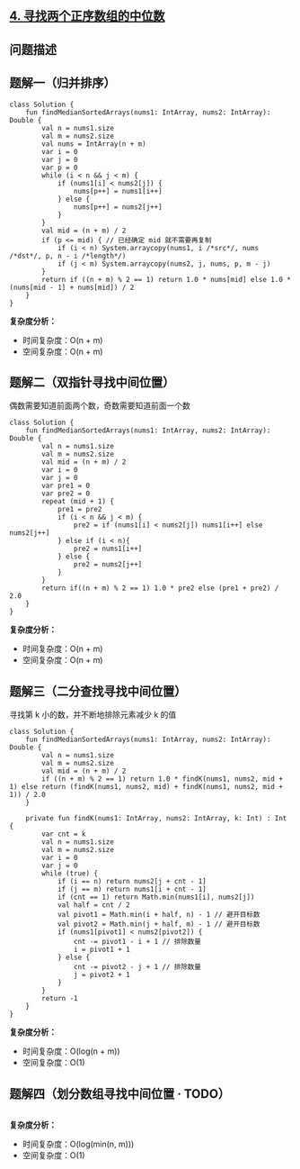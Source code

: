 ## [4. 寻找两个正序数组的中位数](https://leetcode.cn/problems/median-of-two-sorted-arrays/description/)

## 问题描述

## 题解一（归并排序）

```
class Solution {
    fun findMedianSortedArrays(nums1: IntArray, nums2: IntArray): Double {
        val n = nums1.size
        val m = nums2.size
        val nums = IntArray(n + m)
        var i = 0
        var j = 0
        var p = 0
        while (i < n && j < m) {
            if (nums1[i] < nums2[j]) {
                nums[p++] = nums1[i++]
            } else {
                nums[p++] = nums2[j++]
            }
        }
        val mid = (n + m) / 2
        if (p <= mid) { // 已经确定 mid 就不需要再复制
            if (i < n) System.arraycopy(nums1, i /*src*/, nums /*dst*/, p, n - i /*length*/)
            if (j < m) System.arraycopy(nums2, j, nums, p, m - j)
        }
        return if ((n + m) % 2 == 1) return 1.0 * nums[mid] else 1.0 * (nums[mid - 1] + nums[mid]) / 2
    }
}
```

**复杂度分析：**

- 时间复杂度：O(n + m)
- 空间复杂度：O(n + m)

## 题解二（双指针寻找中间位置）

偶数需要知道前面两个数，奇数需要知道前面一个数

```
class Solution {
    fun findMedianSortedArrays(nums1: IntArray, nums2: IntArray): Double {
        val n = nums1.size
        val m = nums2.size
        val mid = (n + m) / 2
        var i = 0
        var j = 0
        var pre1 = 0
        var pre2 = 0
        repeat (mid + 1) {
            pre1 = pre2
            if (i < n && j < m) {
                pre2 = if (nums1[i] < nums2[j]) nums1[i++] else nums2[j++]
            } else if (i < n){
                pre2 = nums1[i++]
            } else {
                pre2 = nums2[j++]
            }
        }
        return if((n + m) % 2 == 1) 1.0 * pre2 else (pre1 + pre2) / 2.0
    }
}
```

**复杂度分析：**

- 时间复杂度：O(n + m)
- 空间复杂度：O(n + m)

## 题解三（二分查找寻找中间位置）

寻找第 k 小的数，并不断地排除元素减少 k 的值

```
class Solution {
    fun findMedianSortedArrays(nums1: IntArray, nums2: IntArray): Double {
        val n = nums1.size
        val m = nums2.size
        val mid = (n + m) / 2
        if ((n + m) % 2 == 1) return 1.0 * findK(nums1, nums2, mid + 1) else return (findK(nums1, nums2, mid) + findK(nums1, nums2, mid + 1)) / 2.0
    }

    private fun findK(nums1: IntArray, nums2: IntArray, k: Int) : Int {
        var cnt = k
        val n = nums1.size
        val m = nums2.size
        var i = 0
        var j = 0
        while (true) {
            if (i == n) return nums2[j + cnt - 1]
            if (j == m) return nums1[i + cnt - 1]
            if (cnt == 1) return Math.min(nums1[i], nums2[j])
            val half = cnt / 2
            val pivot1 = Math.min(i + half, n) - 1 // 避开目标数
            val pivot2 = Math.min(j + half, m) - 1 // 避开目标数
            if (nums1[pivot1] < nums2[pivot2]) {
                cnt -= pivot1 - i + 1 // 排除数量
                i = pivot1 + 1
            } else {
                cnt -= pivot2 - j + 1 // 排除数量
                j = pivot2 + 1
            }
        }
        return -1
    }
}
```

**复杂度分析：**

- 时间复杂度：O(log(n + m))
- 空间复杂度：O(1)

## 题解四（划分数组寻找中间位置 · TODO）

```
```

**复杂度分析：**

- 时间复杂度：O(log(min(n, m)))
- 空间复杂度：O(1)

